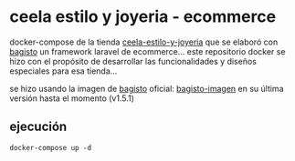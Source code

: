 # ceela estilo y joyeria - ecommerce

docker-compose de la tienda [ceela-estilo-y-joyeria] que se elaboró con [bagisto] un framework laravel de ecommerce...
este repositorio docker se hizo con el propósito de desarrollar las funcionalidades y diseños especiales para esa tienda...

se hizo usando la imagen de [bagisto] oficial: [bagisto-imagen] en su última versión hasta el momento (v1.5.1)


## ejecución

```
docker-compose up -d
```

[ceela-estilo-y-joyeria]:<https:ceelaestiloyjoyeria.com> 
[bagisto]: <https://devdocs.bagisto.com/1.x/introduction/>
[bagisto-imagen]: <https://hub.docker.com/r/webkul/bagisto>